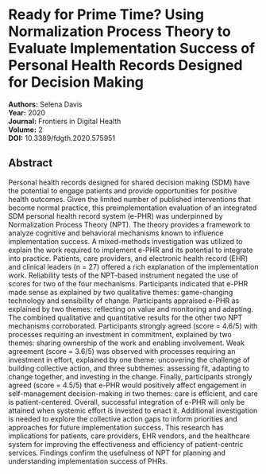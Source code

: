 # Ready for Prime Time? Using Normalization Process Theory to Evaluate Implementation Success of Personal Health Records Designed for Decision Making

**Authors:** Selena Davis  
**Year:** 2020  
**Journal:** Frontiers in Digital Health  
**Volume:** 2  
**DOI:** 10.3389/fdgth.2020.575951  

## Abstract
Personal health records designed for shared decision making (SDM) have the potential to engage patients and provide opportunities for positive health outcomes. Given the limited number of published interventions that become normal practice, this preimplementation evaluation of an integrated SDM personal health record system (e-PHR) was underpinned by Normalization Process Theory (NPT). The theory provides a framework to analyze cognitive and behavioral mechanisms known to influence implementation success. A mixed-methods investigation was utilized to explain the work required to implement e-PHR and its potential to integrate into practice. Patients, care providers, and electronic health record (EHR) and clinical leaders (n = 27) offered a rich explanation of the implementation work. Reliability tests of the NPT-based instrument negated the use of scores for two of the four mechanisms. Participants indicated that e-PHR made sense as explained by two qualitative themes: game-changing technology and sensibility of change. Participants appraised e-PHR as explained by two themes: reflecting on value and monitoring and adapting. The combined qualitative and quantitative results for the other two NPT mechanisms corroborated. Participants strongly agreed (score = 4.6/5) with processes requiring an investment in commitment, explained by two themes: sharing ownership of the work and enabling involvement. Weak agreement (score = 3.6/5) was observed with processes requiring an investment in effort, explained by one theme: uncovering the challenge of building collective action, and three subthemes: assessing fit, adapting to change together, and investing in the change. Finally, participants strongly agreed (score = 4.5/5) that e-PHR would positively affect engagement in self-management decision-making in two themes: care is efficient, and care is patient-centered. Overall, successful integration of e-PHR will only be attained when systemic effort is invested to enact it. Additional investigation is needed to explore the collective action gaps to inform priorities and approaches for future implementation success. This research has implications for patients, care providers, EHR vendors, and the healthcare system for improving the effectiveness and efficiency of patient-centric services. Findings confirm the usefulness of NPT for planning and understanding implementation success of PHRs.

